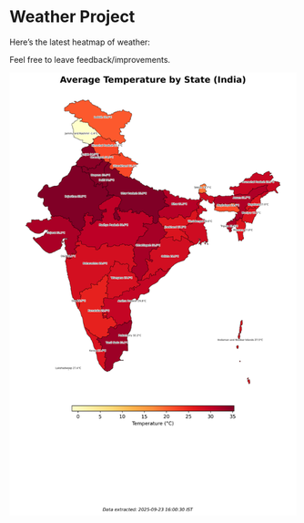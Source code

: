 # Weather Project

Here’s the latest heatmap of weather:

Feel free to leave feedback/improvements.

![India Heatmap](docs/assets/india_heatmap.png?v=D276C9)
